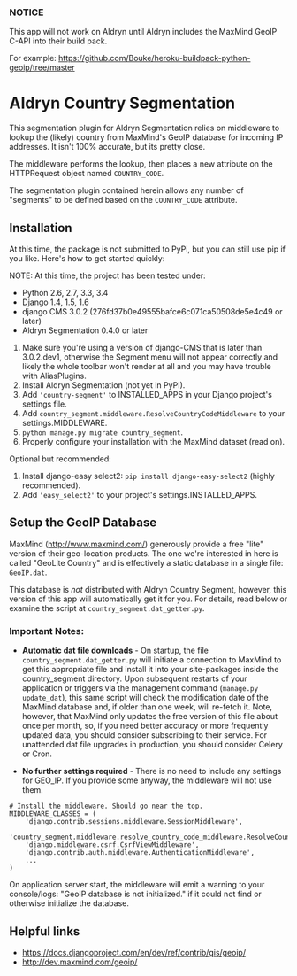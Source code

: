 ### NOTICE

This app will not work on Aldryn until Aldryn includes the MaxMind GeoIP C-API
into their build pack.

For example: https://github.com/Bouke/heroku-buildpack-python-geoip/tree/master


# Aldryn Country Segmentation

This segmentation plugin for Aldryn Segmentation relies on middleware to
lookup the (likely) country from MaxMind's GeoIP database for incoming IP
addresses. It isn't 100% accurate, but its pretty close.

The middleware performs the lookup, then places a new attribute on the
HTTPRequest object named `COUNTRY_CODE`.

The segmentation plugin contained herein allows any number of "segments" to be
defined based on the `COUNTRY_CODE` attribute.

Installation
------------

At this time, the package is not submitted to PyPi, but you can still use pip
if you like. Here's how to get started quickly:

NOTE: At this time, the project has been tested under:
- Python 2.6, 2.7, 3.3, 3.4
- Django 1.4, 1.5, 1.6
- django CMS 3.0.2 (276fd37b0e49555bafce6c071ca50508de5e4c49 or later)
- Aldryn Segmentation 0.4.0 or later

1. Make sure you're using a version of django-CMS that is later than
   3.0.2.dev1, otherwise the Segment menu will not appear correctly and likely
   the whole toolbar won't render at all and you may have trouble with
   AliasPlugins.
1. Install Aldryn Segmentation (not yet in PyPI).
1. Add `'country-segment'` to INSTALLED_APPS in your Django project's
   settings file.
1. Add `country_segment.middleware.ResolveCountryCodeMiddleware`
   to your settings.MIDDLEWARE.
1. `python manage.py migrate country_segment`.
1. Properly configure your installation with the MaxMind dataset (read on).

Optional but recommended:

1. Install django-easy select2: `pip install django-easy-select2` (highly
   recommended).
1. Add `'easy_select2'` to your project's settings.INSTALLED_APPS.


## Setup the GeoIP Database

MaxMind (http://www.maxmind.com/) generously provide a free "lite" version of
their geo-location products. The one we're interested in here is called
"GeoLite Country" and is effectively a static database in a single file:
`GeoIP.dat`.

This database is *not* distributed with Aldryn Country Segment, however, this
version of this app will automatically get it for you. For details, read below
or examine the script at `country_segment.dat_getter.py`.

### Important Notes:

- **Automatic dat file downloads** - On startup, the file
  `country_segment.dat_getter.py` will initiate a connection to MaxMind to get
  this appropriate file and install it into your site-packages inside the
  country_segment directory. Upon subsequent restarts of your application or
  triggers via the management command (`manage.py update_dat`), this same script
  will check the modification date of the MaxMind database and, if older than
  one week, will re-fetch it. Note, however, that MaxMind only updates the free
  version of this file about once per month, so, if you need better accuracy or
  more frequently updated data, you should consider subscribing to their
  service. For unattended dat file upgrades in production, you should consider
  Celery or Cron.

- **No further settings required** - There is no need to include any settings
  for GEO_IP. If you provide some anyway, the middleware will not use them.

````
# Install the middleware. Should go near the top.
MIDDLEWARE_CLASSES = (
    'django.contrib.sessions.middleware.SessionMiddleware',
    'country_segment.middleware.resolve_country_code_middleware.ResolveCountryCodeMiddleware',
    'django.middleware.csrf.CsrfViewMiddleware',
    'django.contrib.auth.middleware.AuthenticationMiddleware',
    ...
)
````

On application server start, the middleware will emit a warning to your
console/logs: "GeoIP database is not initialized." if it could not find or
otherwise initialize the database.


Helpful links
-------------

- https://docs.djangoproject.com/en/dev/ref/contrib/gis/geoip/
- http://dev.maxmind.com/geoip/
